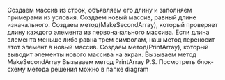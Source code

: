 Создаем массив из строк, объявляем его длину и заполняем примерами из условия.
Создаем новый массив, равный длине изначального.
Создаем метод(MakeSecondArray), который проверяет длину каждого элемента из первоначального массива. Если длина элемента меньше либо равна трем символам, наш метод переносит этот элемент в новый массив.
Создаем метод(PrintArray), который выводит элементы нового массива на экран.
Вызываем метод MakeSecondArray
Вызываем метод PrintArray
P.S. Посмотреть блок-схему метода решения можно в папке diagram